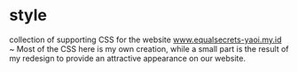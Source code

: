# style
collection of supporting CSS for the website www.equalsecrets-yaoi.my.id ~ Most of the CSS here is my own creation, while a small part is the result of my redesign to provide an attractive appearance on our website.

